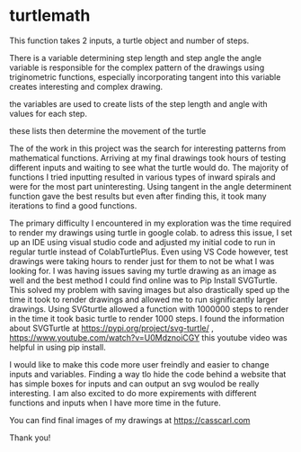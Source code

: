 # turtlemath

This function takes 2 inputs, a turtle object and number of steps. 

There is a variable determining step length and step angle
the angle variable is responsible for the complex pattern of the drawings
using triginometric functions, especially incorporating tangent into this variable creates interesting and complex drawing.

the variables are used to create lists of the step length and angle with values for each step.

these lists then determine the movement of the turtle 

The of the work in this project was the search for interesting patterns from mathematical functions. 
Arriving at my final drawings took hours of testing different inputs and waiting to see what the turtle would do. 
The majority of functions I tried inputting resulted in various types of inward spirals and were for the most part uninteresting. 
Using tangent in the angle determinent function gave the best results but even after finding this, it took many iterations to find a good functions. 

The primary difficulty I encountered in my exploration was the time required to render my drawings using turtle in google colab.
to adress this issue, I set up an IDE using visual studio code and adjusted my initial code to run in regular turtle instead of ColabTurtlePlus. 
Even using VS Code however, test drawings were taking hours to render just for them to not be what I was looking for. 
I was having issues saving my turtle drawing as an image as well and the best method I could find online was to Pip Install SVGTurtle.
This solved my problem with saving images but also drastically sped up the time it took to render drawings and allowed me to run significantly larger drawings.
Using SVGturtle allowed a function with 1000000 steps to render in the time it took basic turtle to render 1000 steps.
I found the information about SVGTurtle at https://pypi.org/project/svg-turtle/ , https://www.youtube.com/watch?v=U0MdznoiCGY this youtube video was helpful in using pip install.

I would like to make this code more user freindly and easier to change inputs and variables. 
Finding a way tlo hide the code behind a website that has simple boxes for inputs and can output an svg woulod be really interesting. 
I am also excited to do more expirements with different functions and inputs when I have more time in the future.

You can find final images of my drawings at https://casscarl.com

Thank you!
